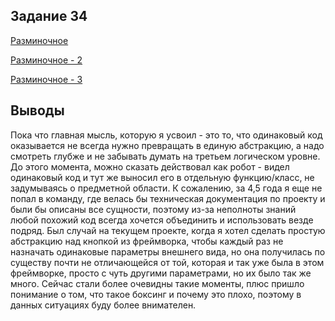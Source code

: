 ## Задание 34

[Разминочное](Разминочное.md)

[Разминочное - 2](Разминочное2.md)

[Разминочное - 3](Разминочное3.md)

## Выводы
Пока что главная мысль, которую я усвоил - это то, что одинаковый код оказывается не всегда нужно
превращать в единую абстракцию, а надо смотреть глубже и не забывать думать на третьем логическом
уровне. До этого момента, можно сказать действовал как робот - видел одинаковый код и тут же
выносил его в отдельную функцию/класс, не задумываясь о предметной области. К сожалению, за 4,5 года
я еще не попал в команду, где велась бы техническая документация по проекту и были бы описаны все
сущности, поэтому из-за неполноты знаний любой похожий код всегда хочется объединить и использовать
везде подряд. Был случай на текущем проекте, когда я хотел сделать простую абстракцию над кнопкой
из фреймворка, чтобы каждый раз не назначать одинаковые параметры внешнего вида, но она получилась
по существу почти не отличающейся от той, которая и так уже была в этом фреймворке, просто с чуть
другими параметрами, но их было так же много. Сейчас стали более очевидны такие моменты, плюс
пришло понимание о том, что такое боксинг и почему это плохо, поэтому в данных ситуациях буду более
внимателен.